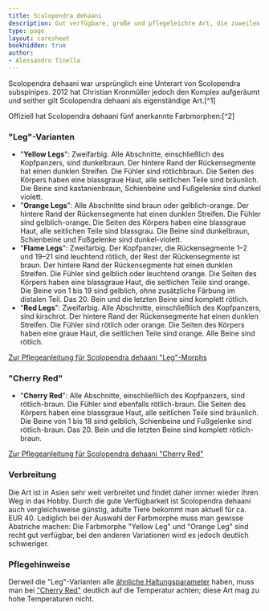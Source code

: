 ```yaml
---
title: Scolopendra dehaani
description: Gut verfügbare, große und pflegeleichte Art, die zuweilen sehr nervös ist. Die unterschiedlichen Farbmorphe [Cherry Red]({{< ref "cherry_red">}}) und die [Leg-Morphe]({{< ref "leg_morphs">}}) haben individuelle Haltungsansprüche.
type: page
layout: caresheet
bookhidden: true
author:
- Alessandro Tinella
---
```


Scolopendra dehaani war ursprünglich eine Unterart von Scolopendra subspinipes. 2012 hat Christian Kronmüller jedoch den Komplex aufgeräumt und seither gilt Scolopendra dehaani als eigenständige Art.[^1]

Offiziell hat Scolopendra dehaani fünf anerkannte Farbmorphen:[^2]

### "Leg"-Varianten

- "**Yellow Legs**": Zweifarbig. Alle Abschnitte, einschließlich des Kopfpanzers, sind dunkelbraun. Der hintere Rand der Rückensegmente hat einen dunklen Streifen. Die Fühler sind rötlichbraun. Die Seiten des Körpers haben eine blassgraue Haut, alle seitlichen Teile sind bräunlich. Die Beine sind kastanienbraun, Schienbeine und Fußgelenke sind dunkel violett.
- "**Orange Legs**": Alle Abschnitte sind braun oder gelblich-orange. Der hintere Rand der Rückensegmente hat einen dunklen Streifen. Die Fühler sind gelblich-orange. Die Seiten des Körpers haben eine blassgraue Haut, alle seitlichen Teile sind blassgrau. Die Beine sind dunkelbraun, Schienbeine und Fußgelenke sind dunkel-violett.
- "**Flame Legs**": Zweifarbig. Der Kopfpanzer, die Rückensegmente 1–2 und 19–21 sind leuchtend rötlich, der Rest der Rückensegmente ist braun. Der hintere Rand der Rückensegmente hat einen dunklen Streifen. Die Fühler sind gelblich oder leuchtend orange. Die Seiten des Körpers haben eine blassgraue Haut, die seitlichen Teile sind orange. Die Beine von 1 bis 19 sind gelblich, ohne zusätzliche Färbung im distalen Teil. Das 20. Bein und die letzten Beine sind komplett rötlich.
- "**Red Legs**": Zweifarbig. Alle Abschnitte, einschließlich des Kopfpanzers, sind kirschrot. Der hintere Rand der Rückensegmente hat einen dunklen Streifen. Die Fühler sind rötlich oder orange. Die Seiten des Körpers haben eine graue Haut, die seitlichen Teile sind orange. Alle Beine sind rötlich.

[Zur Pflegeanleitung für Scolopendra dehaani "Leg"-Morphs](leg_morphs)


### "Cherry Red"

- "**Cherry Red**": Alle Abschnitte, einschließlich des Kopfpanzers, sind rötlich-braun. Die Fühler sind ebenfalls rötlich-braun. Die Seiten des Körpers haben eine blassgraue Haut, alle seitlichen Teile sind bräunlich. Die Beine von 1 bis 18 sind gelblich, Schienbeine und Fußgelenke sind rötlich-braun. Das 20. Bein und die letzten Beine sind komplett rötlich-braun.

[Zur Pflegeanleitung für Scolopendra dehaani "Cherry Red"](cherry_red)

### Verbreitung

Die Art ist in Asien sehr weit verbreitet und findet daher immer wieder ihren Weg in das Hobby. Durch die gute Verfügbarkeit ist Scolopendra dehaani auch vergleichsweise günstig, adulte Tiere bekommt man aktuell für ca. EUR 40. Lediglich bei der Auswahl der Farbmorphe muss man gewisse Abstriche machen: Die Farbmorphe "Yellow Leg" und "Orange Leg" sind recht gut verfügbar, bei den anderen Variationen wird es jedoch deutlich schwieriger.

### Pflegehinweise

Derweil die "Leg"-Varianten alle [ähnliche Haltungsparameter](leg_morphs) haben, muss man bei ["Cherry Red"](cherry_red) deutlich auf die Temperatur achten; diese Art mag zu hohe Temperaturen nicht.
